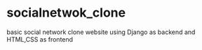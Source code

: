 # socialnetwok_clone
basic social network clone website using Django as backend and HTML,CSS as frontend
